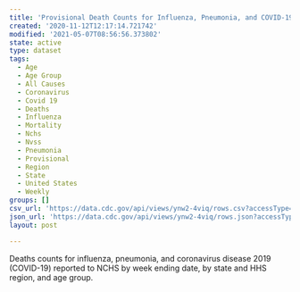 ```yaml
---
title: 'Provisional Death Counts for Influenza, Pneumonia, and COVID-19'
created: '2020-11-12T12:17:14.721742'
modified: '2021-05-07T08:56:56.373802'
state: active
type: dataset
tags:
  - Age
  - Age Group
  - All Causes
  - Coronavirus
  - Covid 19
  - Deaths
  - Influenza
  - Mortality
  - Nchs
  - Nvss
  - Pneumonia
  - Provisional
  - Region
  - State
  - United States
  - Weekly
groups: []
csv_url: 'https://data.cdc.gov/api/views/ynw2-4viq/rows.csv?accessType=DOWNLOAD'
json_url: 'https://data.cdc.gov/api/views/ynw2-4viq/rows.json?accessType=DOWNLOAD'
layout: post

---
```

Deaths counts for influenza, pneumonia, and coronavirus disease 2019 (COVID-19) reported to NCHS by week ending date, by state and HHS region, and age group.
